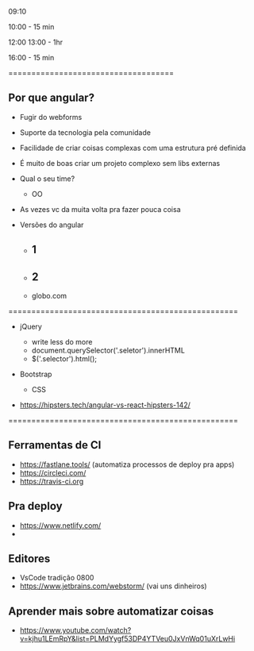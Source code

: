 09:10

10:00 - 15 min

12:00 13:00 - 1hr

16:00 - 15 min

====================================

## Por que angular?

- Fugir do webforms
- Suporte da tecnologia pela comunidade
- Facilidade de criar coisas complexas com uma estrutura pré definida
- É muito de boas criar um projeto complexo sem libs externas
- Qual o seu time?
  - OO
- As vezes vc da muita volta pra fazer pouca coisa

- Versões do angular
  - ## 1
  - ## 2
  - globo.com

==================================================

- jQuery
  - write less do more
  - document.querySelector('.seletor').innerHTML
  - \$('.selector').html();
- Bootstrap

  - CSS

- https://hipsters.tech/angular-vs-react-hipsters-142/

==================================================

## Ferramentas de CI

- https://fastlane.tools/ (automatiza processos de deploy pra apps)
- https://circleci.com/
- https://travis-ci.org

## Pra deploy

- https://www.netlify.com/
-

## Editores

- VsCode tradição 0800
- https://www.jetbrains.com/webstorm/ (vai uns dinheiros)

## Aprender mais sobre automatizar coisas

- https://www.youtube.com/watch?v=kjhu1LEmRpY&list=PLMdYygf53DP4YTVeu0JxVnWq01uXrLwHi
